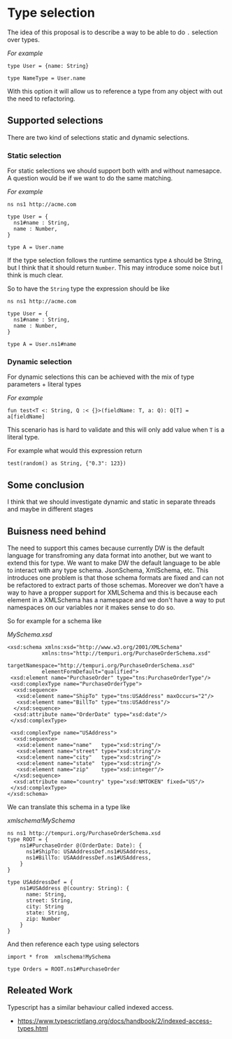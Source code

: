 # Type selection


The idea of this proposal is to describe a way to be able to do `.` selection over types. 

*For example*

```dataweave
type User = {name: String}

type NameType = User.name
```

With this option it will allow us to reference a type from any object with out the need to refactoring.

## Supported selections

There are two kind of selections static and dynamic selections. 

### Static selection

For static selections we should support both with and without namesapce. A question would be if we want to do the same matching. 

*For example*

```dataweave
ns ns1 http://acme.com

type User = {
  ns1#name : String,
  name : Number,
}

type A = User.name
```

If the type selection follows the runtime semantics type `A` should be String, but I think that it should return `Number`. This may introduce some noice but I think is much clear.


So to have the `String` type the expression should be like

```dataweave
ns ns1 http://acme.com

type User = {
  ns1#name : String,
  name : Number,
}

type A = User.ns1#name
```

### Dynamic selection

For dynamic selections this can be achieved with the mix of type parameters + literal types

*For example*

```dataweave
fun test<T <: String, Q :< {}>(fieldName: T, a: Q): Q[T] = a[fieldName]
```

This scenario has is hard to validate and this will only add value when `T` is a literal type. 

For example what would this expression return

`test(random() as String, {"0.3": 123})` 


## Some conclusion


I think that we should investigate dynamic and static in separate threads and maybe in different stages


## Buisness need behind

The need to support this cames because currently DW is the default language for transfroming any data format into another, but we want to extend this for type. We want to make DW the default language to be able to interact with any type schema. JsonSchema, XmlSchema, etc. This introduces one problem is that those schema formats are fixed and can not be refactored to extract parts of those schemas. Moreover we don't have a way to have a propper support for XMLSchema and this is because each element in a XMLSchema has a namespace and we don't have a way to put namespaces on our variables nor it makes sense to do so. 


So for example for a schema like

*MySchema.xsd*
```
<xsd:schema xmlns:xsd="http://www.w3.org/2001/XMLSchema"
           xmlns:tns="http://tempuri.org/PurchaseOrderSchema.xsd"
           targetNamespace="http://tempuri.org/PurchaseOrderSchema.xsd"
           elementFormDefault="qualified">
 <xsd:element name="PurchaseOrder" type="tns:PurchaseOrderType"/>
 <xsd:complexType name="PurchaseOrderType">
  <xsd:sequence>
   <xsd:element name="ShipTo" type="tns:USAddress" maxOccurs="2"/>
   <xsd:element name="BillTo" type="tns:USAddress"/>
  </xsd:sequence>
  <xsd:attribute name="OrderDate" type="xsd:date"/>
 </xsd:complexType>

 <xsd:complexType name="USAddress">
  <xsd:sequence>
   <xsd:element name="name"   type="xsd:string"/>
   <xsd:element name="street" type="xsd:string"/>
   <xsd:element name="city"   type="xsd:string"/>
   <xsd:element name="state"  type="xsd:string"/>
   <xsd:element name="zip"    type="xsd:integer"/>
  </xsd:sequence>
  <xsd:attribute name="country" type="xsd:NMTOKEN" fixed="US"/>
 </xsd:complexType>
</xsd:schema>
```

We can translate this schema in a type like

*xmlschema!MySchema*

```dataweave
ns ns1 http://tempuri.org/PurchaseOrderSchema.xsd
type ROOT = {
    ns1#PurchaseOrder @(OrderDate: Date): {
      ns1#ShipTo: USAAddressDef.ns1#USAddress,
      ns1#BillTo: USAAddressDef.ns1#USAddress,
    }
}

type USAddressDef = {
    ns1#USAddress @(country: String): {
      name: String,
      street: String,
      city: String
      state: String,
      zip: Number
    }
}

```

And then reference each type using selectors

```dataweave
import * from  xmlschema!MySchema

type Orders = ROOT.ns1#PurchaseOrder
```


## Releated Work

Typescript has a similar behaviour called indexed access.

- https://www.typescriptlang.org/docs/handbook/2/indexed-access-types.html